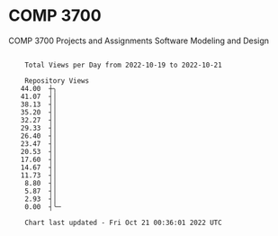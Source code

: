 # COMP 3700
COMP 3700 Projects and Assignments
Software Modeling and Design

```

    Total Views per Day from 2022-10-19 to 2022-10-21

    Repository Views
   44.00  ┼╮
   41.07  ┤│
   38.13  ┤│
   35.20  ┤│
   32.27  ┤│
   29.33  ┤│
   26.40  ┤│
   23.47  ┤│
   20.53  ┤│
   17.60  ┤│
   14.67  ┤│
   11.73  ┤│
    8.80  ┤│
    5.87  ┤│
    2.93  ┤│
    0.00  ┤╰─

    Chart last updated - Fri Oct 21 00:36:01 2022 UTC
    
```
